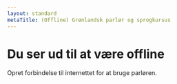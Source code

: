 ```yaml
---
layout: standard
metaTitle: (Offline) Grønlandsk parlør og sprogkursus
---
```


# Du ser ud til at være offline

Opret forbindelse til internettet for at bruge parløren.